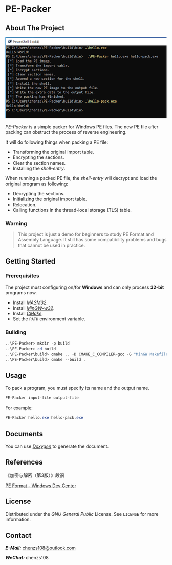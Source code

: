 # PE-Packer

## About The Project

![test-helloworld](docs/test-helloworld.png)

*PE-Packer* is a simple packer for Windows PE files. The new PE file after packing can obstruct the process of reverse engineering.

It will do following things when packing a PE file:

- Transforming the original import table.
- Encrypting the sections.
- Clear the section names.
- Installing the *shell-entry*.

When running a packed PE file, the *shell-entry* will decrypt and load the original program as following:

- Decrypting the sections.
- Initializing the original import table.
- Relocation.
- Calling functions in the thread-local storage (TLS) table.

### Warning

> This project is just a demo for beginners to study PE Format and Assembly Language. It still has some compatibility problems and bugs that cannot be used in practice.

## Getting Started

### Prerequisites

The project must configuring on/for **Windows** and can only process **32-bit** programs now.

- Install [*MASM32*](http://www.masm32.com/).
- Install [*MinGW-w32*](https://www.mingw-w64.org/).
- Install [*CMake*](https://cmake.org/).
- Set the `PATH` environment variable.

### Building

```powershell
..\PE-Packer> mkdir -p build
..\PE-Packer> cd build
..\PE-Packer\build> cmake .. -D CMAKE_C_COMPILER=gcc -G "MinGW Makefiles"
..\PE-Packer\build> cmake --build .
```

## Usage

To pack a program, you must specify its name and the output name.

```powershell
PE-Packer input-file output-file
```

For example:

```powershell
PE-Packer hello.exe hello-pack.exe
```

## Documents

You can use [*Doxygen*](http://www.doxygen.nl/) to generate the document.

## References

《加密与解密（第3版）》段钢

[PE Format - Windows Dev Center](https://docs.microsoft.com/en-us/windows/win32/debug/pe-format/)

## License

Distributed under the *GNU General Public* License. See `LICENSE` for more information.

## Contact

***E-Mail:*** chenzs108@outlook.com

***WeChat:*** chenzs108